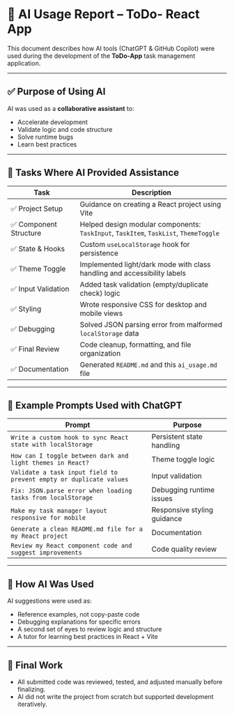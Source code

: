 # 🤖 AI Usage Report – ToDo- React App

This document describes how AI tools (ChatGPT & GitHub Copilot) were used during the development of the **ToDo-App** task management application.

---

## ✅ Purpose of Using AI

AI was used as a **collaborative assistant** to:
- Accelerate development
- Validate logic and code structure
- Solve runtime bugs
- Learn best practices

---

## 📌 Tasks Where AI Provided Assistance

| Task | Description |
|------|-------------|
| ✅ Project Setup | Guidance on creating a React project using Vite |
| ✅ Component Structure | Helped design modular components: `TaskInput`, `TaskItem`, `TaskList`, `ThemeToggle` |
| ✅ State & Hooks | Custom `useLocalStorage` hook for persistence |
| ✅ Theme Toggle | Implemented light/dark mode with class handling and accessibility labels |
| ✅ Input Validation | Added task validation (empty/duplicate check) logic |
| ✅ Styling | Wrote responsive CSS for desktop and mobile views |
| ✅ Debugging | Solved JSON parsing error from malformed `localStorage` data |
| ✅ Final Review | Code cleanup, formatting, and file organization |
| ✅ Documentation | Generated `README.md` and this `ai_usage.md` file |

---

## 💬 Example Prompts Used with ChatGPT

| Prompt | Purpose |
|--------|---------|
| `Write a custom hook to sync React state with localStorage` | Persistent state handling |
| `How can I toggle between dark and light themes in React?` | Theme toggle logic |
| `Validate a task input field to prevent empty or duplicate values` | Input validation |
| `Fix: JSON.parse error when loading tasks from localStorage` | Debugging runtime issues |
| `Make my task manager layout responsive for mobile` | Responsive styling guidance |
| `Generate a clean README.md file for a my React project` | Documentation |
| `Review my React component code and suggest improvements` | Code quality review |

---

## 🧠 How AI Was Used

AI suggestions were used as:
- Reference examples, not copy-paste code
- Debugging explanations for specific errors
- A second set of eyes to review logic and structure
- A tutor for learning best practices in React + Vite

---

## 📝 Final Work

- All submitted code was reviewed, tested, and adjusted manually before finalizing.
- AI did not write the project from scratch but supported development iteratively.


